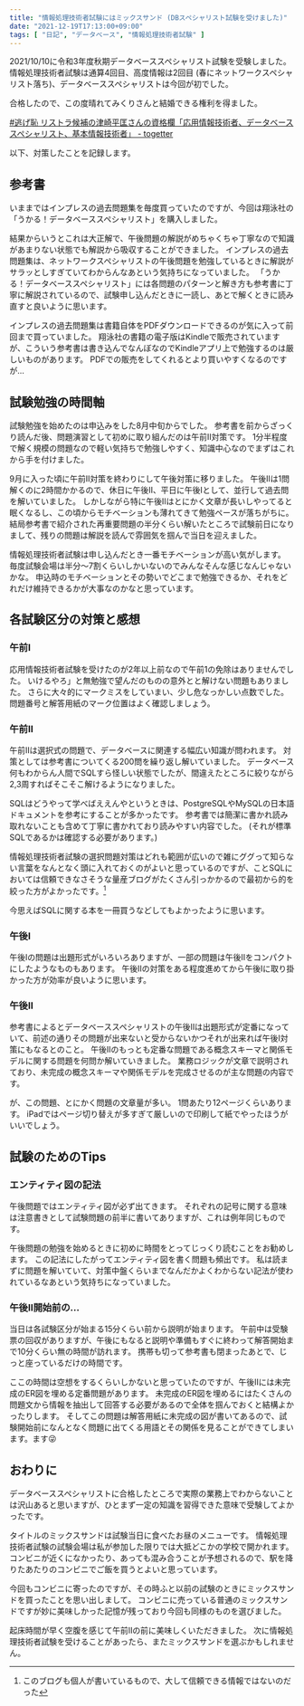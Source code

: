 ```yaml
---
title: "情報処理技術者試験にはミックスサンド (DBスペシャリスト試験を受けました)"
date: "2021-12-19T17:13:00+09:00"
tags: [ "日記", "データベース", "情報処理技術者試験" ]
---
```


2021/10/10に令和3年度秋期データベーススペシャリスト試験を受験しました。
情報処理技術者試験は通算4回目、高度情報は2回目 (春にネットワークスペシャリスト落ち)、データベーススペシャリストは今回が初でした。 

合格したので、この度晴れてみくりさんと結婚できる権利を得ました。

[#逃げ恥 リストラ候補の津崎平匡さんの資格欄「応用情報技術者、データベーススペシャリスト、基本情報技術者」 - togetter](https://togetter.com/li/1058081)

以下、対策したことを記録します。

## 参考書

いままではインプレスの過去問題集を毎度買っていたのですが、今回は翔泳社の「うかる！データベーススペシャリスト」を購入しました。

結果からいうとこれは大正解で、午後問題の解説がめちゃくちゃ丁寧なので知識があまりない状態でも解説から吸収することができました。
インプレスの過去問題集は、ネットワークスペシャリストの午後問題を勉強しているときに解説がサラッとしすぎていてわからんなあという気持ちになっていました。
「うかる！データベーススペシャリスト」には各問題のパターンと解き方も参考書に丁寧に解説されているので、試験申し込んだときに一読し、あとで解くときに読み直すと良いように思います。

インプレスの過去問題集は書籍自体をPDFダウンロードできるのが気に入って前回まで買っていました。
翔泳社の書籍の電子版はKindleで販売されていますが、こういう参考書は書き込んでなんぼなのでKindleアプリ上で勉強するのは厳しいものがあります。
PDFでの販売をしてくれるとより買いやすくなるのですが...

## 試験勉強の時間軸

試験勉強を始めたのは申込みをした8月中旬からでした。
参考書を前からざっくり読んだ後、問題演習として初めに取り組んだのは午前Ⅱ対策です。
1分半程度で解く規模の問題なので軽い気持ちで勉強しやすく、知識中心なのでまずはこれから手を付けました。

9月に入った頃に午前Ⅱ対策を終わりにして午後対策に移りました。
午後Ⅱは1問解くのに2時間かかるので、休日に午後Ⅱ、平日に午後Iとして、並行して過去問を解いていました。
しかしながら特に午後Ⅱはとにかく文章が長いしやってると眠くなるし、この頃からモチベーションも薄れてきて勉強ペースが落ちがちに。 
結局参考書で紹介された再重要問題の半分くらい解いたところで試験前日になりまして、残りの問題は解説を読んで雰囲気を掴んで当日を迎えました。

情報処理技術者試験は申し込んだとき一番モチベーションが高い気がします。
毎度試験会場は半分〜7割くらいしかいないのでみんなそんな感じなんじゃないかな。
申込時のモチベーションとその勢いでどこまで勉強できるか、それをどれだけ維持できるかが大事なのかなと思っています。

## 各試験区分の対策と感想

### 午前Ⅰ

応用情報技術者試験を受けたのが2年以上前なので午前1の免除はありませんでした。
いけるやろ」と無勉強で望んだのものの意外とと解けない問題もありました。
さらに大々的にマークミスをしていまい、少し危なっかしい点数でした。
問題番号と解答用紙のマーク位置はよく確認しましょう。

### 午前Ⅱ

午前Ⅱは選択式の問題で、データベースに関連する幅広い知識が問われます。
対策としては参考書についてくる200問を繰り返し解いていました。
データベース何もわからん人間でSQLすら怪しい状態でしたが、間違えたところに絞りながら2,3周すればそこそこ解けるようになりました。 

SQLはどうやって学べばええんやというときは、PostgreSQLやMySQLの日本語ドキュメントを参考にすることが多かったです。
参考書では簡潔に書かれ読み取れないことも含めて丁寧に書かれており読みやすい内容でした。
(それが標準SQLであるかは確認する必要があります。)

情報処理技術者試験の選択問題対策はどれも範囲が広いので雑にググって知らない言葉をなんとなく頭に入れておくのがよいと思っているのですが、ことSQLにおいては信頼できなさそうな量産ブログがたくさん引っかかるので最初から的を絞った方がよかったです。[^1]

今思えばSQLに関する本を一冊買うなどしてもよかったように思います。

### 午後I

午後Iの問題は出題形式がいろいろありますが、一部の問題は午後IIをコンパクトにしたようなものもあります。
午後Ⅱの対策をある程度進めてから午後Iに取り掛かった方が効率が良いように思います。

### 午後Ⅱ

参考書によるとデータベーススペシャリストの午後Ⅱは出題形式が定番になっていて、前述の通りその問題が出来ないと受からないかつそれが出来れば午後I対策にもなるとのこと。
午後Ⅱのもっとも定番な問題である概念スキーマと関係モデルに関する問題を何問か解いていきました。 
業務ロジックが文章で説明されており、未完成の概念スキーマや関係モデルを完成させるのが主な問題の内容です。

が、この問題、とにかく問題の文章量が多い。
1問あたり12ページくらいあります。
iPadではページ切り替えが多すぎて厳しいので印刷して紙でやったほうがいいでしょう。 

## 試験のためのTips

### エンティティ図の記法

午後問題ではエンティティ図が必ず出てきます。
それぞれの記号に関する意味は注意書きとして試験問題の前半に書いてありますが、これは例年同じものです。

午後問題の勉強を始めるときに初めに時間をとってじっくり読むことをお勧めします。
この記法にしたがってエンティティ図を書く問題も頻出です。
私は読まずに問題を解いていて、対策中盤くらいまでなんだかよくわからない記法が使われているなあという気持ちになっていました。

### 午後Ⅱ開始前の...

当日は各試験区分が始まる15分くらい前から説明が始まります。
午前中は受験票の回収がありますが、午後にもなると説明や準備もすぐに終わって解答開始まで10分くらい無の時間が訪れます。
携帯も切って参考書も閉まったあとで、じっと座っているだけの時間です。

ここの時間は空想をするくらいしかないと思っていたのですが、午後IIには未完成のER図を埋める定番問題があります。
未完成のER図を埋めるにはたくさんの問題文から情報を抽出して回答する必要があるので全体を掴んでおくと結構よかったりします。
そしてこの問題は解答用紙に未完成の図が書いてあるので、試験開始前になんとなく問題に出てくる用語とその関係を見ることができてしまいます。ます😜

## おわりに

データベーススペシャリストに合格したところで実際の業務上でわからないことは沢山あると思いますが、ひとまず一定の知識を習得できた意味で受験してよかったです。

タイトルのミックスサンドは試験当日に食べたお昼のメニューです。
情報処理技術者試験の試験会場は私が参加した限りでは大抵どこかの学校で開かれます。
コンビニが近くになかったり、あっても混み合うことが予想されるので、駅を降りたあたりのコンビニでご飯を買うとよいと思っています。 

今回もコンビニに寄ったのですが、その時ふと以前の試験のときにミックスサンドを買ったことを思い出しまして。
コンビニに売っている普通のミックスサンドですが妙に美味しかった記憶が残っており今回も同様のものを選びました。

起床時間が早く空腹を感じて午前Ⅱの前に美味しくいただきました。
次に情報処理技術者試験を受けることがあったら、またミックスサンドを選ぶかもしれません。

[^1]: このブログも個人が書いているもので、大して信頼できる情報ではないのだった
